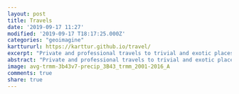 ```yaml
---
layout: post
title: Travels
date: '2019-09-17 11:27'
modified: '2019-09-17 T18:17:25.000Z'
categories: "geoimagine"
karttururl: https://karttur.github.io/travel/
excerpt: "Private and professional travels to trivial and exotic places."
abstract: "Private and professional travels to trivial and exotic places."
image: avg-trmm-3b43v7-precip_3B43_trmm_2001-2016_A
comments: true
share: true
---
```

